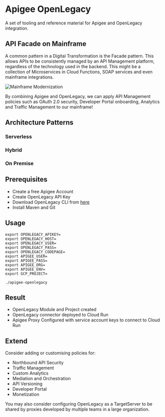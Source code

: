 # Apigee OpenLegacy

A set of tooling and reference material for Apigee and OpenLegacy integration.

## API Facade on Mainframe

A common pattern in a Digital Transformation is the Facade pattern. This allows APIs to be consistently managed
by an API Management platform, regardless of the technology used in the backend. This might be a collection of
Microservices in Cloud Functions, SOAP services and even mainframe integrations.

![Mainframe Modernization](https://cloudx-bricks-prod-bucket.storage.googleapis.com/ae75bf0d3a5f305db7989c35f15d36839e46828ff0ff6bc93a0803df11001217.svg)

By combining Apigee and OpenLegacy, we can apply API Management policies such as OAuth 2.0 security, Developer Portal
onboarding, Analytics and Traffic Management to our mainframe!

## Architecture Patterns

### Serverless

<diagram of Managed Apigee with Cloud Functions and Service Accounts>

### Hybrid

<diagram of Apigee Hybrid with OpenLegacy in GKE>

### On Premise

<diagram of Apigee with OpenLegacy on premise with MTLS>

## Prerequisites

- Create a free Apigee Account
- Create OpenLegacy API Key 
- Download OpenLegacy CLI from [here]()
- Install Maven and Git

## Usage

```
export OPENLEGACY_APIKEY=
export OPENLEGACY_HOST=
export OPENLEGACY_USER=
export OPENLEGACY_PASS=
export OPENLEGACY_CODEPAGE=
export APIGEE_USER=
export APIGEE_PASS=
export APIGEE_ORG=
export APIGEE_ENV=
export GCP_PROJECT=

./apigee-openlegacy 

``` 
## Result

- OpenLegacy Module and Project created
- OpenLegacy connector deployed to Cloud Run
- Apigee Proxy Configured with service account keys to connect to Cloud Run

## Extend

Consider adding or customising policies for:
- Northbound API Security
- Traffic Management
- Custom Analytics
- Mediation and Orchestration
- API Versioning
- Developer Portal
- Monetization

You may also consider configuring OpenLegacy as a TargetServer to be shared by 
proxies developed by multiple teams in a large organization.

